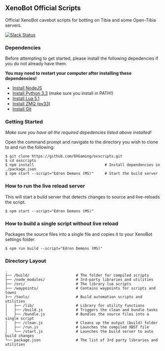## XenoBot Official Scripts

Official XenoBot cavebot scripts for botting on Tibia and some Open-Tibia servers.

[![Slack Status](https://ox-slackin.herokuapp.com/badge.svg)](http://slack.xenobot.net)

### Dependencies
Before attempting to get started, please install the following depedencies if you do not already have them.

**You may need to restart your computer after installing these dependencies!**

- [Install NodeJS](https://nodejs.org/en/)
- [Install Python 3.3](https://www.python.org/downloads/release/python-336/) (make sure you install in PATH!)
- [Install Lua 5.1](https://github.com/rjpcomputing/luaforwindows/releases/tag/v5.1.4-49)
- [Install ZMQ (py33)](https://github.com/zeromq/pyzmq/downloads)
- [Install Git](https://git-scm.com/download/win)


### Getting Started

*Make sure you have all the required depedencies listed above installed!*

Open the command prompt and navigate to the directory you wish to clone to and run the following:

```shell
$ git clone https://github.com/OXGaming/oxscripts.git
$ cd oxscripts
$ npm install                                # Install dependencies in ./package.json
$ npm start --script="Edron Demons (MS)"     # Start the build server
```

### How to run the live reload server
This will start a build server that detects changes to source and live-reloads the script.

```shell
$ npm start --script="Edron Demons (MS)"
```

### How to build a single script without live reload
Packages the source files into a single file and copies it to your XenoBot settings folder.

```shell
$ npm run build --script="Edron Demons (MS)"
```

### Directory Layout

```
.
├── /build/                     # The folder for compiled scripts
├── /node_modules/              # 3rd-party libraries and utilities
├── /src/                       # The library lua scripts
├── /waypoints/                 # Contains waypoints for scripts and towns
├── /tools/                     # Build automation scripts and utilities
│   ├── /lib/                   # Library for utility functions
│   ├── /build.js               # Triggers the clean and bundle tasks
│   ├── /bundle.js              # Bundles the source files into a single script
│   ├── /clean.js               # Cleans up the output (build) folder
│   ├── /run.js                 # Launches the compiled XBST file
│   └── /start.js               # Launches the build server to auto build changes
└── package.json                # The list of 3rd party libraries and utilities
```
